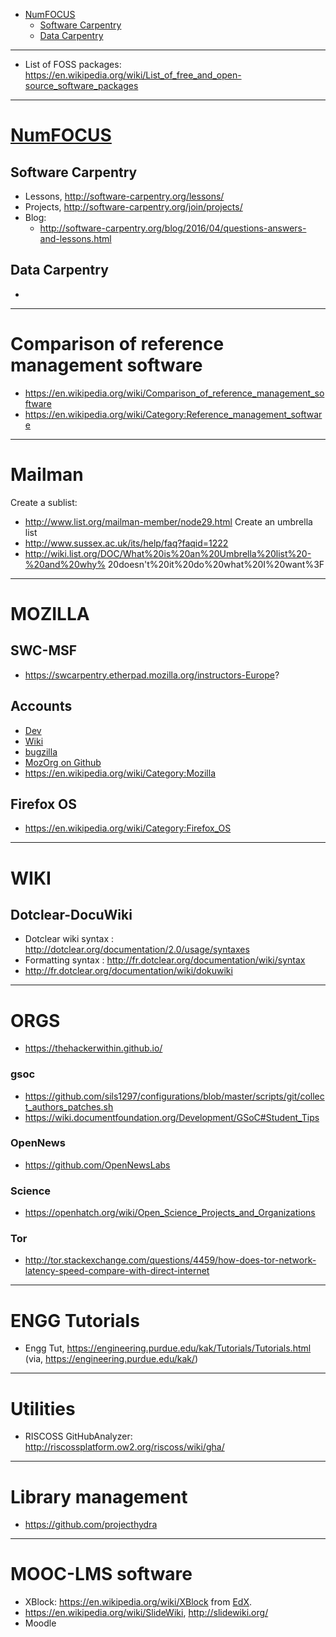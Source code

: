 + [NumFOCUS](#numfocus)
    + [Software Carpentry](#software-carpentry)
    + [Data Carpentry](#data-carpentry)
    
----

+ List of FOSS packages: https://en.wikipedia.org/wiki/List_of_free_and_open-source_software_packages

----

# [NumFOCUS](http://www.numfocus.org)
## Software Carpentry
+ Lessons, http://software-carpentry.org/lessons/
+ Projects, http://software-carpentry.org/join/projects/
+ Blog:
    + http://software-carpentry.org/blog/2016/04/questions-answers-and-lessons.html
    


## Data Carpentry
+ 

----

# Comparison of reference management software
+ https://en.wikipedia.org/wiki/Comparison_of_reference_management_software
+ https://en.wikipedia.org/wiki/Category:Reference_management_software

----

# Mailman
Create a sublist:
+ http://www.list.org/mailman-member/node29.html
Create an umbrella list 
+ http://www.sussex.ac.uk/its/help/faq?faqid=1222
+ http://wiki.list.org/DOC/What%20is%20an%20Umbrella%20list%20-%20and%20why%
20doesn't%20it%20do%20what%20I%20want%3F

----

# MOZILLA
## SWC-MSF
+ https://swcarpentry.etherpad.mozilla.org/instructors-Europe?

## Accounts
+ [Dev](https://developer.mozilla.org)
+ [Wiki](https://wiki.mozilla.org/)
+ [bugzilla](https://bugzilla.mozilla.org/)
+ [MozOrg on Github](https://github.com/mozilla/)
+ https://en.wikipedia.org/wiki/Category:Mozilla

## Firefox OS
+ https://en.wikipedia.org/wiki/Category:Firefox_OS

----

# WIKI
## Dotclear-DocuWiki
+ Dotclear wiki syntax : http://dotclear.org/documentation/2.0/usage/syntaxes
+ Formatting syntax : http://fr.dotclear.org/documentation/wiki/syntax
+ http://fr.dotclear.org/documentation/wiki/dokuwiki

----

# ORGS
+ https://thehackerwithin.github.io/

### gsoc
+ https://github.com/sils1297/configurations/blob/master/scripts/git/collect_authors_patches.sh
+ https://wiki.documentfoundation.org/Development/GSoC#Student_Tips

### OpenNews
+ https://github.com/OpenNewsLabs

### Science 
+ https://openhatch.org/wiki/Open_Science_Projects_and_Organizations

### Tor
+ http://tor.stackexchange.com/questions/4459/how-does-tor-network-latency-speed-compare-with-direct-internet

----

# ENGG Tutorials
+ Engg Tut, https://engineering.purdue.edu/kak/Tutorials/Tutorials.html (via, https://engineering.purdue.edu/kak/)

----

# Utilities
+ RISCOSS GitHubAnalyzer: http://riscossplatform.ow2.org/riscoss/wiki/gha/

----

# Library management
+ https://github.com/projecthydra

----

# MOOC-LMS software
+ XBlock: https://en.wikipedia.org/wiki/XBlock from [EdX](https://en.wikipedia.org/wiki/EdX).
+ https://en.wikipedia.org/wiki/SlideWiki, http://slidewiki.org/
+ Moodle
